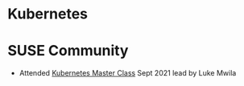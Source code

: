 # Kubernetes 

# SUSE Community
* Attended [Kubernetes Master Class](https://github.com/EO4wellness/T-I-L/tree/main/Kubernetes) Sept 2021 lead by Luke Mwila
